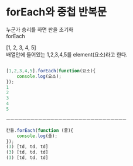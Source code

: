 # forEach와 중첩 반복문

 누군가 승리를 하면 판을 초기화  
forEach



\[1, 2, 3, 4, 5\]  
배열안에 들어있는 1,2,3,4,5를 element\(요소\)라고 한다.

```javascript

[1,2,3,4,5].forEach(function(요소){
    console.log(요소);
});
1
2
3
4
5

ㅡㅡㅡㅡㅡㅡㅡㅡㅡㅡㅡㅡㅡㅡㅡㅡㅡㅡㅡㅡㅡㅡㅡㅡㅡㅡㅡㅡㅡㅡ

칸들.forEach(function (줄){
    console.log(줄);
});
(3) [td, td, td]
(3) [td, td, td]
(3) [td, td, td]
```

